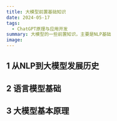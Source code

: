 ```yaml
---
title: 大模型前置基础知识
date: 2024-05-17
tags:
  - ChatGPT原理与应用开发
summary: 大模型的一些前置知识，主要是NLP基础
image:
---
```


## 1 从NLP到大模型发展历史


## 2 语言模型基础


## 3 大模型基本原理